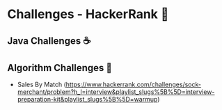 # Challenges - HackerRank :facepunch:

## Java Challenges :coffee:



## Algorithm Challenges :construction_worker:
- Sales By Match 
(https://www.hackerrank.com/challenges/sock-merchant/problem?h_l=interview&playlist_slugs%5B%5D=interview-preparation-kit&playlist_slugs%5B%5D=warmup)

